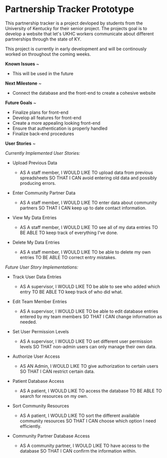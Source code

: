 ﻿# Partnership Tracker Prototype

This partnership tracker is a project devloped by students from the University of Kentucky for their senior project. The projects goal is to develop a website that let's UKHC workers communicate about different partnerships through the state of KY. 

This project is currently in early development and will be continously worked on throughout the coming weeks.

**Known Issues** ~
  - This will be used in the future 

**Next Milestone** ~
  - Connect the database and the front-end to create a cohesive website

**Future Goals** ~
  - Finalize plans for front-end
  - Develop all features for front-end
  - Create a more appealing looking front-end
  - Ensure that authentication is properly handled
  - Finalize back-end procedures


**User Stories** ~

_Currently Implemented User Stories:_

- Upload Previous Data
  - AS A staff member,
I WOULD LIKE TO upload data from previous spreadsheets
SO THAT I CAN avoid entering old data and possibly producing errors.

- Enter Community Partner Data
  - AS A staff member,
I WOULD LIKE TO enter data about community partners
SO THAT I CAN keep up to date contact information.

- View My Data Entries
  - AS A staff member,
I WOULD LIKE TO see all of my data entries
TO BE ABLE TO keep track of everything I've done.

- Delete My Data Entries
  - AS A staff member,
I WOULD LIKE TO be able to delete my own entries
TO BE ABLE TO correct entry mistakes.

_Future User Story Implementations:_

- Track User Data Entries
  - AS A supervisor,
I WOULD LIKE TO be able to see who added which entry
TO BE ABLE TO keep track of who did what.

- Edit Team Member Entries
  - AS A supervisor,
I WOULD LIKE TO be able to edit database entries entered by my team members
SO THAT I CAN change information as needed.

- Set User Permission Levels
  - AS A supervisor,
I WOULD LIKE TO set different user permission levels
SO THAT non-admin users can only manage their own data.

- Authorize User Access
  - AS AN Admin,
I WOULD LIKE TO give authorization to certain users
SO THAT I CAN restrict certain data.

- Patient Database Access
  - AS A patient,
I WOULD LIKE TO access the database
TO BE ABLE TO search for resources on my own.

- Sort Community Resources
  - AS A patient,
I WOULD LIKE TO sort the different available community resources
SO THAT I CAN choose which option I need efficiently.

- Community Partner Database Access
  - AS A community partner,
I WOULD LIKE TO have access to the database
SO THAT I CAN confirm the information within.
